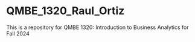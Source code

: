 # QMBE_1320_Raul_Ortiz
This is a repository for QMBE 1320: Introduction to Business Analytics for Fall 2024
